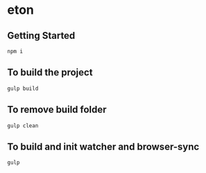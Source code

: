 # eton

## Getting Started

```
npm i
```

## To build the project

```
gulp build
```

## To remove build folder

```
gulp clean
```

## To build and init watcher and browser-sync

```
gulp
```
